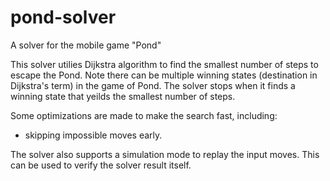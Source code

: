 # pond-solver
A solver for the mobile game "Pond"

This solver utilies Dijkstra algorithm to find the smallest number of steps to escape the Pond. Note there can be multiple winning states (destination in Dijkstra's term) in the game of Pond. The solver stops when it finds a winning state that yeilds the smallest number of steps.

Some optimizations are made to make the search fast, including:
 * skipping impossible moves early.

The solver also supports a simulation mode to replay the input moves. This can be used to verify the solver result itself.
